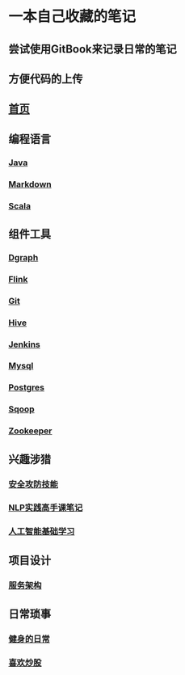 # 一本自己收藏的笔记

## 尝试使用GitBook来记录日常的笔记
## 方便代码的上传

## [首页](/README.md)
## 编程语言
### [Java](/1.编程语言/Java/)
### [Markdown](/1.编程语言/MarkDown/)
### [Scala](/1.编程语言/Scala/)
## 组件工具
### [Dgraph](/2.组件工具/Dgraph/)
### [Flink](/2.组件工具/Flink/)
### [Git](/2.组件工具/Git/)
### [Hive](/2.组件工具/Hive/)
### [Jenkins](/2.组件工具/Jenkins/)
### [Mysql](/2.组件工具/Mysql/)
### [Postgres](/2.组件工具/Postgres/)
### [Sqoop](/2.组件工具/Sqoop/)
### [Zookeeper](/2.组件工具/Zookeeper/)
## 兴趣涉猎
### [安全攻防技能](/3.Hacker/安全攻防技能/) 
### [NLP实践高手课笔记](/3.Hacker/NLP实践高手课笔记/) 
### [人工智能基础学习](/3.Hacker/人工智能基础.md) 
## 项目设计
### [服务架构](/4.项目设计/README.md)
## 日常琐事
### [健身的日常](/5.日常随笔/健身的日常/)
### [喜欢炒股](/5.日常随笔/我喜欢炒股/)